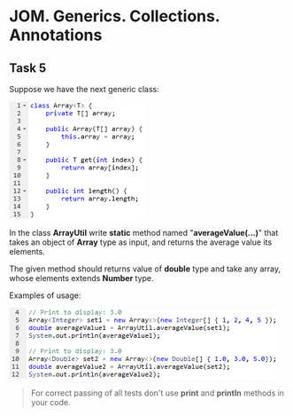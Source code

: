 # JOM. Generics. Collections. Annotations
## Task 5

Suppose we have the next generic class:

![alt text](img/sprint4task51.png)

In the class **ArrayUtil** write **static** method named "**averageValue(...)**" that takes an object of **Array** type as input, and returns the average value its elements.

The given method should returns value of **double** type and take any array, whose elements extends **Number** type.

Examples of usage:

![alt text](img/sprint4task52.png)

> For correct passing of all tests don't use **print** and **println** methods in your code.
